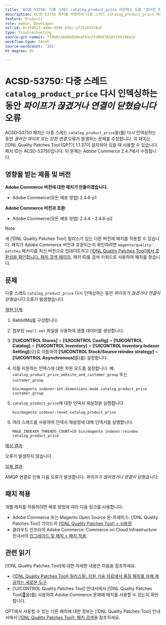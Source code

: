 ```yaml
---
title: 'ACSD-53750: 다중 스레드 catalog_product_price 리인덱스 도중 "끊어진 파이프 또는 닫힌 연결" 오류 발생'
description: ACSD-53750 패치를 적용하여 다중 스레드 catalog_product_price 재인덱싱 도중 *파이프가 끊기거나 연결이 닫히는* 오류가 발생하는 Adobe Commerce 문제를 해결합니다.
feature: Products
role: Admin, Developer
exl-id: 6c2f092f-a98e-4990-839c-a7291635f8af
type: Troubleshooting
source-git-commit: 7fdb02a6d89d50ea593c5fd99d78101f89198424
workflow-type: tm+mt
source-wordcount: '353'
ht-degree: 0%

---
```


# ACSD-53750: 다중 스레드 `catalog_product_price` 다시 인덱싱하는 동안 *파이프가 끊겼거나 연결이 닫혔습니다* 오류

ACSD-53750 패치는 다중 스레드 `catalog_product_price`을(를) 다시 인덱싱하는 동안 *끊어진 파이프 또는 닫힌 연결* 오류가 발생하는 문제를 수정합니다. 이 패치는 [!DNL Quality Patches Tool (QPT)] 1.1.37이 설치되어 있을 때 사용할 수 있습니다. 패치 ID는 ACSD-53750입니다. 이 문제는 Adobe Commerce 2.4.7에서 수정됩니다.

## 영향을 받는 제품 및 버전

**Adobe Commerce 버전에 대한 패치가 만들어졌습니다.**

* Adobe Commerce(모든 배포 방법) 2.4.6-p1

**Adobe Commerce 버전과 호환:**

* Adobe Commerce(모든 배포 방법) 2.4.4 - 2.4.6-p2

>[!NOTE]
>
>새 [!DNL Quality Patches Tool] 릴리스가 있는 다른 버전에 패치를 적용할 수 있습니다. 패치가 Adobe Commerce 버전과 호환되는지 확인하려면 `magento/quality-patches` 패키지를 최신 버전으로 업데이트하고 [[!DNL Quality Patches Tool]에서 호환성을 확인합니다. 패치 검색 페이지](https://experienceleague.adobe.com/tools/commerce-quality-patches/index.html?lang=ko). 패치 ID를 검색 키워드로 사용하여 패치를 찾습니다.

## 문제

다중 스레드 `catalog_product_price` 다시 인덱싱하는 동안 *파이프가 끊겼거나 연결이 닫혔습니다* 오류가 발생했습니다.

<u>재현 단계</u>:

1. RabbitMq를 구성합니다.
1. 첨부된 `small.xml` 파일을 사용하여 샘플 데이터를 생성합니다.
1. **[!UICONTROL Stores]** > **[!UICONTROL Config]** > **[!UICONTROL Catalog]** > **[!UICONTROL Inventory]** > **[!UICONTROL Inventory Indexer Setting]**(으)로 이동하여 **[!UICONTROL Stock/Source reindex strategy]** = **[!UICONTROL Asynchronous]**&#x200B;을(를) 설정합니다.
1. 이를 지원하는 인덱스에 대한 차원 모드를 설정합니다. 예: `catalog_product_price_website_and_customer_group` 또는 `customer_group`.

   ```
   bin/magento indexer:set-dimensions-mode catalog_product_price customer_group
   ```

1. `catalog_product_price`에 대한 인덱서 재설정을 실행합니다.

   ```
   bin/magento indexer:reset catalog_product_price
   ```

1. 여러 스레드를 사용하여 인덱서 재설정에 대해 인덱서를 실행합니다.

   ```
   MAGE_INDEXER_THREADS_COUNT=10 bin/magento indexer:reindex catalog_product_price
   ```

<u>예상 결과</u>:

오류가 발생하지 않습니다.

<u>실제 결과</u>:

AMQP 연결로 인해 다음 오류가 발생합니다. *파이프가 끊어졌거나 연결이 닫혔습니다*.

## 패치 적용

개별 패치를 적용하려면 배포 방법에 따라 다음 링크를 사용합니다.

* Adobe Commerce 또는 Magento Open Source 온-프레미스: [!DNL Quality Patches Tool] 가이드의 [[!DNL Quality Patches Tool] > 사용량](/help/tools/quality-patches-tool/usage.md)
* 클라우드 인프라의 Adobe Commerce: Commerce on Cloud Infrastructure 안내서의 [업그레이드 및 패치 > 패치 적용](https://experienceleague.adobe.com/docs/commerce-cloud-service/user-guide/develop/upgrade/apply-patches.html?lang=ko).

## 관련 읽기

[!DNL Quality Patches Tool]에 대한 자세한 내용은 다음을 참조하세요.

* [[!DNL Quality Patches Tool] 릴리스됨: 지원 기술 자료에서 품질 패치를 자체 제공하는 새로운 도구](https://experienceleague.adobe.com/ko/docs/commerce-operations/tools/quality-patches-tool/quality-patches-tool-to-self-serve-quality-patches).
* [!UICONTROL Quality Patches Tool] 안내서에서  [!DNL Quality Patches Tool][&#128279;](/help/tools/quality-patches-tool/patches-available-in-qpt/check-patch-for-magento-issue-with-magento-quality-patches.md)을(를) 사용하여 Adobe Commerce 문제에 패치를 사용할 수 있는지 확인합니다.


QPT에서 사용할 수 있는 다른 패치에 대한 정보는 [!DNL Quality Patches Tool] 안내서에서 [[!DNL Quality Patches Tool]: 패치 검색](https://experienceleague.adobe.com/tools/commerce-quality-patches/index.html?lang=ko)을 참조하세요.
